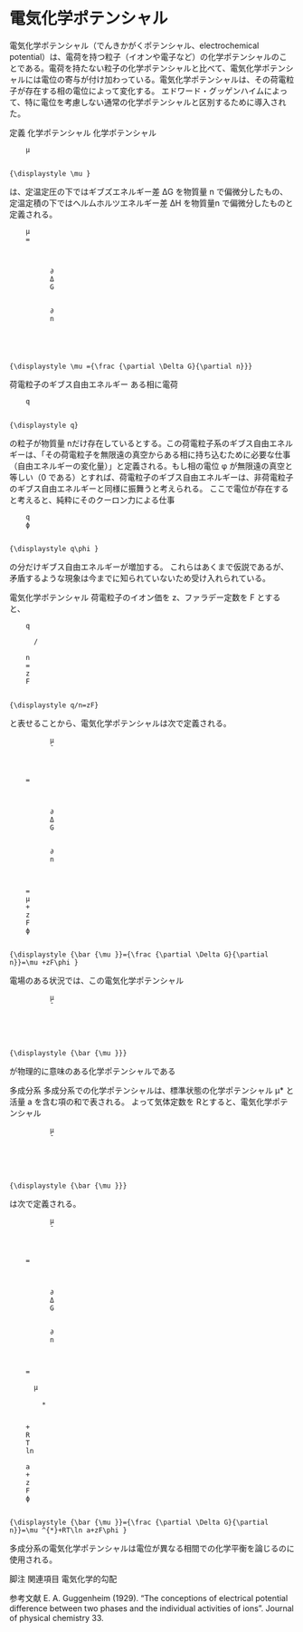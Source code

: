 # 電気化学ポテンシャル

電気化学ポテンシャル（でんきかがくポテンシャル、electrochemical potential）は、電荷を持つ粒子（イオンや電子など）の化学ポテンシャルのことである。電荷を持たない粒子の化学ポテンシャルと比べて、電気化学ポテンシャルには電位の寄与が付け加わっている。電気化学ポテンシャルは、その荷電粒子が存在する相の電位によって変化する。
エドワード・グッゲンハイムによって、特に電位を考慮しない通常の化学ポテンシャルと区別するために導入された。

定義
化学ポテンシャル
化学ポテンシャル
  
    
      
        μ
      
    
    {\displaystyle \mu }
  
は、定温定圧の下ではギブズエネルギー差 ΔG を物質量 n で偏微分したもの、定温定積の下ではヘルムホルツエネルギー差 ΔH を物質量n で偏微分したものと定義される。

  
    
      
        μ
        =
        
          
            
              ∂
              Δ
              G
            
            
              ∂
              n
            
          
        
      
    
    {\displaystyle \mu ={\frac {\partial \Delta G}{\partial n}}}

荷電粒子のギブス自由エネルギー
ある相に電荷
  
    
      
        q
      
    
    {\displaystyle q}
  
の粒子が物質量 nだけ存在しているとする。この荷電粒子系のギブス自由エネルギーは、「その荷電粒子を無限遠の真空からある相に持ち込むために必要な仕事（自由エネルギーの変化量）」と定義される。もし相の電位 φ が無限遠の真空と等しい（0 である）とすれば、荷電粒子のギブス自由エネルギーは、非荷電粒子のギブス自由エネルギーと同様に振舞うと考えられる。
ここで電位が存在すると考えると、純粋にそのクーロン力による仕事
  
    
      
        q
        ϕ
      
    
    {\displaystyle q\phi }
  
の分だけギブス自由エネルギーが増加する。
これらはあくまで仮説であるが、矛盾するような現象は今までに知られていないため受け入れられている。

電気化学ポテンシャル
荷電粒子のイオン価を z、ファラデー定数を F とすると、

  
    
      
        q
        
          /
        
        n
        =
        z
        F
      
    
    {\displaystyle q/n=zF}
  

と表せることから、電気化学ポテンシャルは次で定義される。

  
    
      
        
          
            
              μ
              ¯
            
          
        
        =
        
          
            
              ∂
              Δ
              G
            
            
              ∂
              n
            
          
        
        =
        μ
        +
        z
        F
        ϕ
      
    
    {\displaystyle {\bar {\mu }}={\frac {\partial \Delta G}{\partial n}}=\mu +zF\phi }
  

電場のある状況では、この電気化学ポテンシャル
  
    
      
        
          
            
              μ
              ¯
            
          
        
      
    
    {\displaystyle {\bar {\mu }}}
  
 が物理的に意味のある化学ポテンシャルである

多成分系
多成分系での化学ポテンシャルは、標準状態の化学ポテンシャル μ* と活量 a を含む項の和で表される。
よって気体定数を Rとすると、電気化学ポテンシャル
  
    
      
        
          
            
              μ
              ¯
            
          
        
      
    
    {\displaystyle {\bar {\mu }}}
  
は次で定義される。

  
    
      
        
          
            
              μ
              ¯
            
          
        
        =
        
          
            
              ∂
              Δ
              G
            
            
              ∂
              n
            
          
        
        =
        
          μ
          
            ∗
          
        
        +
        R
        T
        ln
        ⁡
        a
        +
        z
        F
        ϕ
      
    
    {\displaystyle {\bar {\mu }}={\frac {\partial \Delta G}{\partial n}}=\mu ^{*}+RT\ln a+zF\phi }
  

多成分系の電気化学ポテンシャルは電位が異なる相間での化学平衡を論じるのに使用される。

脚注
関連項目
電気化学的勾配

参考文献
E. A. Guggenheim (1929). “The conceptions of electrical potential difference between two phases and the individual activities of ions”. Journal of physical chemistry 33.